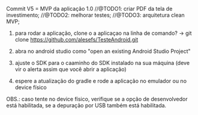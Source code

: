 Commit V5 = MVP da aplicação 1.0
//@TODO1: criar PDF da tela de investimento;
//@TODO2: melhorar testes;
//@TODO3: arquitetura clean MVP;


1. para rodar a aplicação, clone o a aplicaçao na linha de comando?
-> git clone https://github.com/alesefs/TesteAndroid.git

2. abra no android studio como "open an existing Android Studio Project"

3. ajuste o SDK para o caaminho do SDK instalado na sua máquina (deve vir o alerta assim que você abrir a aplicação)

4. espere a atualização do gradle e rode a aplicação no emulador ou no device físico


OBS.: caso tente no device físico, verifique se a opção de desenvolvedor está habilitada, se a depuração por USB 
também está habilitada. 

